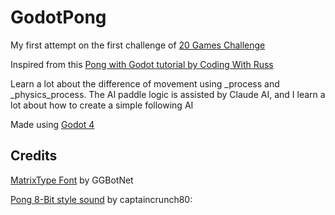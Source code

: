 # GodotPong

My first attempt on the first challenge of [20 Games Challenge](https://20_games_challenge.gitlab.io/)

Inspired from this [Pong with Godot tutorial by Coding With Russ](https://youtu.be/Xq9AyhX8HUc?si=qjA1dc93rxKY-ZnB)

Learn a lot about the difference of movement using _process and _physics_process. The AI paddle logic is assisted by Claude AI, and I learn a lot about how to create a simple following AI

Made using [Godot 4](https://godotengine.org/)

## Credits

[MatrixType Font](https://www.fontspace.com/matrixtype-font-f125326) by GGBotNet

[Pong 8-Bit style sound](https://opengameart.org/content/3-ping-pong-sounds-8-bit-style) by captaincrunch80: 
